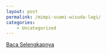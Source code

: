 ```yaml
---
layout: post
permalink: /mimpi-suami-wisuda-lagi/
categories:
    - Uncategorized
---
```


[Baca Selengkapnya](/09)